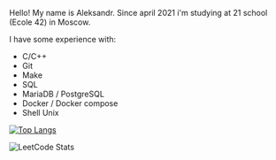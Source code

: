 Hello! My name is Aleksandr. Since april 2021 i'm studying at 21 school (Ecole 42) in Moscow.

I have some experience with: 
  - C/C++
  - Git 
  - Make
  - SQL
  - MariaDB / PostgreSQL
  - Docker / Docker compose
  - Shell Unix 
  

[![Top Langs](https://github-readme-stats.vercel.app/api/top-langs/?username=n0ring&layout=compact)](https://github.com/n0ring/github-readme-stats)

<!-- ![LeetCode Stats](https://leetcard.jacoblin.cool/n0ring?theme=nord&font=Noto%20Sans%20Takri&ext=activity) -->
![LeetCode Stats](https://leetcard.jacoblin.cool/n0ring?theme=dark&font=ABeeZee&ext=heatmap)
